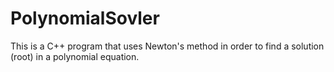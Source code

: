 # PolynomialSovler
This is a C++ program that uses Newton's method in order to find a solution (root) in a polynomial equation.